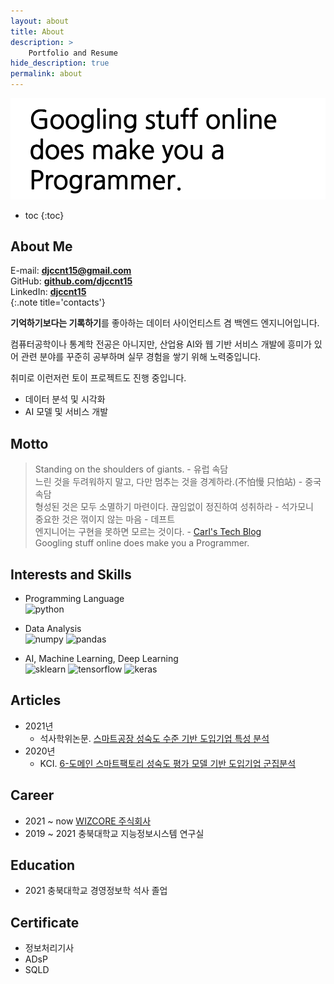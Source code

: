 ```yaml
---
layout: about
title: About
description: >
    Portfolio and Resume
hide_description: true
permalink: about
---
```

![googling_does_make_you_a_programmer](/assets/img/blog/googling_does_make_you_a_programmer.png)

* toc
{:toc}

## About Me

E-mail: **[djccnt15@gmail.com](mailto:djccnt15@gmail.com)**  
GitHub: **[github.com/djccnt15](https://github.com/djccnt15)**  
LinkedIn: **[djccnt15](https://www.linkedin.com/in/djccnt15)**  
{:.note title='contacts'}

**기억하기보다는 기록하기**를 좋아하는 데이터 사이언티스트 겸 백엔드 엔지니어입니다.  

컴퓨터공학이나 통계학 전공은 아니지만, 산업용 AI와 웹 기반 서비스 개발에 흥미가 있어 관련 분야를 꾸준히 공부하며 실무 경험을 쌓기 위해 노력중입니다.  

취미로 이런저런 토이 프로젝트도 진행 중입니다.  

- 데이터 분석 및 시각화
- AI 모델 및 서비스 개발

## Motto

> Standing on the shoulders of giants. - 유럽 속담  
> 느린 것을 두려워하지 말고, 다만 멈추는 것을 경계하라.(不怕慢 只怕站) - 중국 속담  
> 형성된 것은 모두 소멸하기 마련이다. 끊임없이 정진하여 성취하라 - 석가모니  
> 중요한 것은 꺾이지 않는 마음 - 데프트  
> 엔지니어는 구현을 못하면 모르는 것이다. - [Carl's Tech Blog](https://wotres.tistory.com/)  
> Googling stuff online does make you a Programmer.  

## Interests and Skills

- Programming Language  
![python](https://img.shields.io/badge/python-3776AB?style=for-the-badge&logo=python&logoColor=white)

- Data Analysis  
![numpy](https://img.shields.io/badge/numpy-013243?style=for-the-badge&logo=numpy&logoColor=white)
![pandas](https://img.shields.io/badge/pandas-150458?style=for-the-badge&logo=pandas&logoColor=white)

- AI, Machine Learning, Deep Learning  
![sklearn](https://img.shields.io/badge/scikit--learn-F7931E?style=for-the-badge&logo=scikit-learn&logoColor=white)
![tensorflow](https://img.shields.io/badge/tensorflow-FF6F00?style=for-the-badge&logo=tensorflow&logoColor=white)
![keras](https://img.shields.io/badge/keras-D00000?style=for-the-badge&logo=keras&logoColor=white)

## Articles

- 2021년
    - 석사학위논문. [스마트공장 성숙도 수준 기반 도입기업 특성 분석](http://www.riss.kr/link?id=T15766958)
- 2020년
    - KCI. [6-도메인 스마트팩토리 성숙도 평가 모델 기반 도입기업 군집분석](https://www.kci.go.kr/kciportal/ci/sereArticleSearch/ciSereArtiView.kci?sereArticleSearchBean.artiId=ART002627006)

<!-- ## Patents -->

<!-- ## Competition -->

## Career

- 2021 ~ now [WIZCORE 주식회사](http://wizcore.co.kr/)
- 2019 ~ 2021 충북대학교 지능정보시스템 연구실

## Education

- 2021 충북대학교 경영정보학 석사 졸업

## Certificate

- 정보처리기사
- ADsP
- SQLD